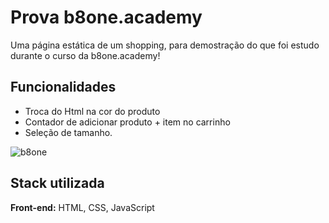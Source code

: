 
# Prova b8one.academy

Uma página estática de um shopping, para demostração do que foi estudo durante o curso da b8one.academy!


## Funcionalidades

- Troca do Html na cor do produto
- Contador de adicionar produto + item no carrinho
- Seleção de tamanho.

![b8one](https://user-images.githubusercontent.com/82482404/152573581-4a2a62cf-db7b-4fa0-adad-e534c7e1583d.jpg)

## Stack utilizada

**Front-end:** HTML, CSS, JavaScript


